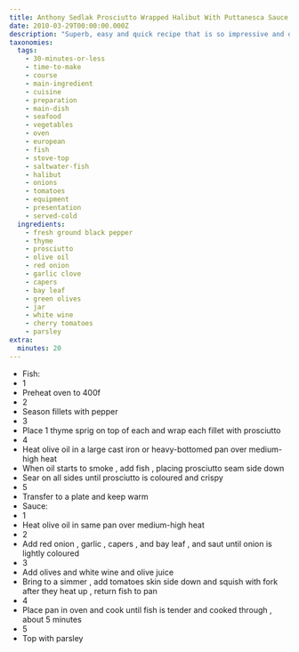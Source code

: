 ```yaml
---
title: Anthony Sedlak Prosciutto Wrapped Halibut With Puttanesca Sauce
date: 2010-03-29T00:00:00.000Z
description: "Superb, easy and quick recipe that is so impressive and delicious. i served with roasted peppers.  next time i am going to make the roasted fennel, lemon orzo and melon prosciutto salad anthony prepared on his cooking show.  i will post when i try the other recipes. \r\nthe recipe i found on the internet did not state how much olive juice to use, so add to taste."
taxonomies:
  tags:
    - 30-minutes-or-less
    - time-to-make
    - course
    - main-ingredient
    - cuisine
    - preparation
    - main-dish
    - seafood
    - vegetables
    - oven
    - european
    - fish
    - stove-top
    - saltwater-fish
    - halibut
    - onions
    - tomatoes
    - equipment
    - presentation
    - served-cold
  ingredients:
    - fresh ground black pepper
    - thyme
    - prosciutto
    - olive oil
    - red onion
    - garlic clove
    - capers
    - bay leaf
    - green olives
    - jar
    - white wine
    - cherry tomatoes
    - parsley
extra:
  minutes: 20
---
```

 - Fish:
 - 1
 - Preheat oven to 400f
 - 2
 - Season fillets with pepper
 - 3
 - Place 1 thyme sprig on top of each and wrap each fillet with prosciutto
 - 4
 - Heat olive oil in a large cast iron or heavy-bottomed pan over medium-high heat
 - When oil starts to smoke , add fish , placing prosciutto seam side down
 - Sear on all sides until prosciutto is coloured and crispy
 - 5
 - Transfer to a plate and keep warm
 - Sauce:
 - 1
 - Heat olive oil in same pan over medium-high heat
 - 2
 - Add red onion , garlic , capers , and bay leaf , and saut until onion is lightly coloured
 - 3
 - Add olives and white wine and olive juice
 - Bring to a simmer , add tomatoes skin side down and squish with fork after they heat up , return fish to pan
 - 4
 - Place pan in oven and cook until fish is tender and cooked through , about 5 minutes
 - 5
 - Top with parsley
